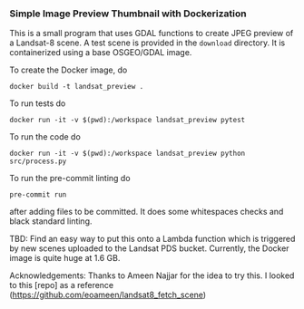### Simple Image Preview Thumbnail with Dockerization

This is a small program that uses GDAL functions to create JPEG preview of a Landsat-8 scene. A test scene is provided in the `download` directory. It is containerized using a base OSGEO/GDAL image.

To create the Docker image, do

`docker build -t landsat_preview .`

To run tests do

`docker run -it -v $(pwd):/workspace landsat_preview pytest`

To run the code do

`docker run -it -v $(pwd):/workspace landsat_preview python src/process.py`

To run the pre-commit linting do

`pre-commit run`

after adding files to be committed. It does some whitespaces checks and black standard linting.

TBD: Find an easy way to put this onto a Lambda function which is triggered by new scenes uploaded to the Landsat PDS bucket. Currently, the Docker image is quite huge at 1.6 GB.

Acknowledgements: Thanks to Ameen Najjar for the idea to try this. I looked to this [repo] as a reference (https://github.com/eoameen/landsat8_fetch_scene)
